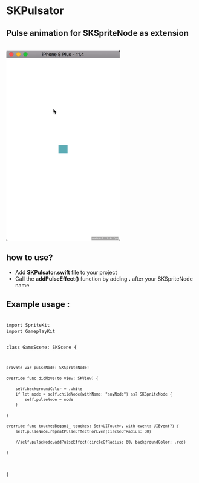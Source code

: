 # SKPulsator
<div>
  <h2>Pulse animation for SKSpriteNode as extension</h2>
  <br>
  <img src="https://github.com/Coder-ACJHP/SKPulsator/blob/master/Pulsator.gif" width=300 height=500>
  <br>
  <h2>how to use?</h2>
</div>
<ul>
  <li>Add <b>SKPulsator.swift</b> file to your project</li>
  <li>Call the <b>addPulseEffect()</b> function by adding <b>.</b> after your SKSpriteNode name</li>
</ul>
<h2>Example usage : </h2>
<pre>
<code>
import SpriteKit
import GameplayKit

class GameScene: SKScene {
    
    private var pulseNode: SKSpriteNode!
    
    override func didMove(to view: SKView) {
        
        self.backgroundColor = .white
        if let node = self.childNode(withName: "anyNode") as? SKSpriteNode {
            self.pulseNode = node
        }
        
    }
    
    override func touchesBegan(_ touches: Set<UITouch>, with event: UIEvent?) {
        self.pulseNode.repeatPulseEffectForEver(circleOfRadius: 80)
        
        //self.pulseNode.addPulseEffect(circleOfRadius: 80, backgroundColor: .red)

    }
}
</code>
</pre>
